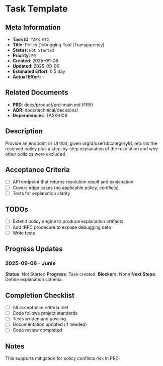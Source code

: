 # Task Template

## Meta Information

- **Task ID**: `TASK-012`
- **Title**: Policy Debugging Tool (Transparency)
- **Status**: `Not Started`
- **Priority**: `P0`
- **Created**: 2025-09-06
- **Updated**: 2025-09-06
- **Estimated Effort**: 0.5 day
- **Actual Effort**: -

## Related Documents

- **PRD**: docs/product/prd-main.md (FR5)
- **ADR**: docs/technical/decisions/
- **Dependencies**: TASK-006

## Description

Provide an endpoint or UI that, given orgId/userId/categoryId, returns the resolved policy plus a step-by-step explanation of the resolution and why other policies were excluded.

## Acceptance Criteria

- [ ] API endpoint that returns resolution result and explanation
- [ ] Covers edge cases (no applicable policy, conflicts)
- [ ] Tests for explanation clarity

## TODOs

- [ ] Extend policy engine to produce explanation artifacts
- [ ] Add tRPC procedure to expose debugging data
- [ ] Write tests

## Progress Updates

### 2025-09-06 - Junie
**Status**: Not Started
**Progress**: Task created.
**Blockers**: None
**Next Steps**: Define explanation schema.

## Completion Checklist

- [ ] All acceptance criteria met
- [ ] Code follows project standards
- [ ] Tests written and passing
- [ ] Documentation updated (if needed)
- [ ] Code review completed

## Notes

This supports mitigation for policy conflicts risk in PRD.
